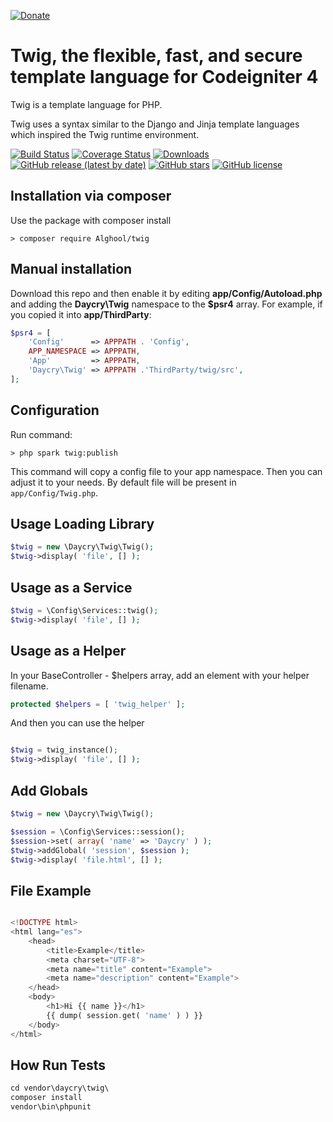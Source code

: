 [![Donate](https://img.shields.io/badge/Donate-PayPal-green.svg)](https://www.paypal.com/donate?business=SYC5XDT23UZ5G&no_recurring=0&item_name=Thank+you%21&currency_code=EUR)

# Twig, the flexible, fast, and secure template language for Codeigniter 4

Twig is a template language for PHP.

Twig uses a syntax similar to the Django and Jinja template languages which inspired the Twig runtime environment.

[![Build Status](https://github.com/daycry/twig/workflows/PHP%20Tests/badge.svg)](https://github.com/daycry/twig/actions?query=workflow%3A%22PHP+Tests%22)
[![Coverage Status](https://coveralls.io/repos/github/daycry/twig/badge.svg?branch=master)](https://coveralls.io/github/daycry/twig?branch=master)
[![Downloads](https://poser.pugx.org/daycry/twig/downloads)](https://packagist.org/packages/daycry/twig)
[![GitHub release (latest by date)](https://img.shields.io/github/v/release/daycry/twig)](https://packagist.org/packages/daycry/twig)
[![GitHub stars](https://img.shields.io/github/stars/daycry/twig)](https://packagist.org/packages/daycry/twig)
[![GitHub license](https://img.shields.io/github/license/daycry/twig)](https://github.com/daycry/twig/blob/master/LICENSE)

## Installation via composer

Use the package with composer install

	> composer require Alghool/twig

## Manual installation

Download this repo and then enable it by editing **app/Config/Autoload.php** and adding the **Daycry\Twig**
namespace to the **$psr4** array. For example, if you copied it into **app/ThirdParty**:

```php
$psr4 = [
    'Config'      => APPPATH . 'Config',
    APP_NAMESPACE => APPPATH,
    'App'         => APPPATH,
    'Daycry\Twig' => APPPATH .'ThirdParty/twig/src',
];
```

## Configuration

Run command:

	> php spark twig:publish

This command will copy a config file to your app namespace.
Then you can adjust it to your needs. By default file will be present in `app/Config/Twig.php`.


## Usage Loading Library

```php
$twig = new \Daycry\Twig\Twig();
$twig->display( 'file', [] );

```

## Usage as a Service

```php
$twig = \Config\Services::twig();
$twig->display( 'file', [] );

```

## Usage as a Helper

In your BaseController - $helpers array, add an element with your helper filename.

```php
protected $helpers = [ 'twig_helper' ];

```

And then you can use the helper

```php

$twig = twig_instance();
$twig->display( 'file', [] );

```

## Add Globals

```php
$twig = new \Daycry\Twig\Twig();

$session = \Config\Services::session();
$session->set( array( 'name' => 'Daycry' ) );
$twig->addGlobal( 'session', $session );
$twig->display( 'file.html', [] );

```

## File Example

```php

<!DOCTYPE html>
<html lang="es">  
    <head>    
        <title>Example</title>    
        <meta charset="UTF-8">
        <meta name="title" content="Example">
        <meta name="description" content="Example">   
    </head>  
    <body>
        <h1>Hi {{ name }}</h1>
        {{ dump( session.get( 'name' ) ) }}
    </body>  
</html>

```

## How Run Tests

```php
cd vendor\daycry\twig\
composer install
vendor\bin\phpunit

```
